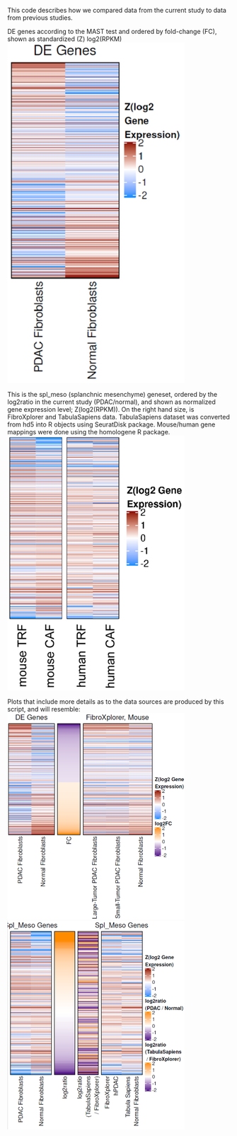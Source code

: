 This code describes how we compared data from the current study to data from previous studies.


DE genes according to the MAST test and ordered by fold-change (FC), shown as standardized (Z) log2(RPKM)
<img src="https://github.com/KunFang93/SplMeso_PDAC_NC/blob/main/avg_expr/EDF7e.png" width="400">


This is the spl_meso (splanchnic mesenchyme) geneset, ordered by the log2ratio in the current study (PDAC/normal), and shown as normalized gene expression level; Z(log2(RPKM)). On the right hand size, is FibroXplorer and TabulaSapiens data. TabulaSapiens dataset was converted from hd5 into R objects using SeuratDisk package. Mouse/human gene mappings were done using the homologene R package.
<img src="https://github.com/KunFang93/SplMeso_PDAC_NC/blob/main/avg_expr/EDF7j.png" width="400">


Plots that include more details as to the data sources are produced by this script, and will resemble:
<img src="https://github.com/KunFang93/SplMeso_PDAC_NC/blob/main/avg_expr/EDF7e_full.png" width="400">
<img src="https://github.com/KunFang93/SplMeso_PDAC_NC/blob/main/avg_expr/EDF7j_full.png" width="400">

